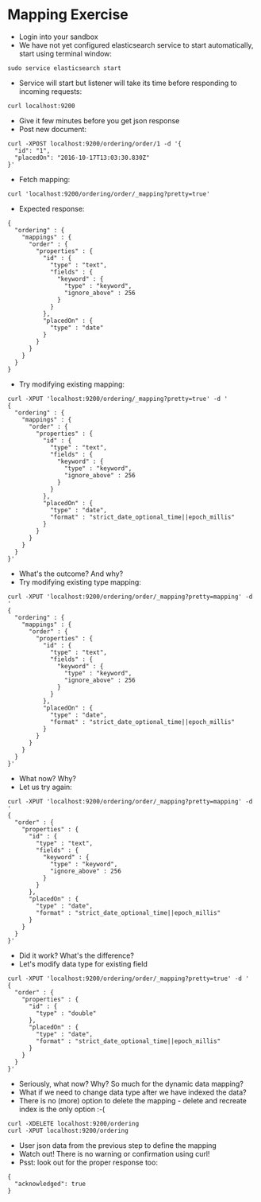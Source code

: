 # Mapping Exercise #

* Login into your sandbox
* We have not yet configured elasticsearch service to start automatically, start using terminal window:
```
sudo service elasticsearch start
```
* Service will start but listener will take its time before responding to incoming requests:
```
curl localhost:9200
```
* Give it few minutes before you get json response
* Post new document:
```
curl -XPOST localhost:9200/ordering/order/1 -d '{
  "id": "1", 
  "placedOn": "2016-10-17T13:03:30.830Z"
}'
```
* Fetch mapping:
```
curl 'localhost:9200/ordering/order/_mapping?pretty=true'
```
* Expected response:
```
{
  "ordering" : {
    "mappings" : {
      "order" : {
        "properties" : {
          "id" : {
            "type" : "text",
            "fields" : {
              "keyword" : {
                "type" : "keyword",
                "ignore_above" : 256
              }
            }
          },
          "placedOn" : {
            "type" : "date"
          }
        }
      }
    }
  }
}
```
* Try modifying existing mapping:
```
curl -XPUT 'localhost:9200/ordering/_mapping?pretty=true' -d '
{
  "ordering" : {
    "mappings" : {
      "order" : {
        "properties" : {
          "id" : {
            "type" : "text",
            "fields" : {
              "keyword" : {
                "type" : "keyword",
                "ignore_above" : 256
              }
            }
          },
          "placedOn" : {
            "type" : "date",
            "format" : "strict_date_optional_time||epoch_millis"
          }
        }
      }
    }
  }
}'
```
* What's the outcome? And why?
* Try modifying existing type mapping:
```
curl -XPUT 'localhost:9200/ordering/order/_mapping?pretty=mapping' -d '
{
  "ordering" : {
    "mappings" : {
      "order" : {
        "properties" : {
          "id" : {
            "type" : "text",
            "fields" : {
              "keyword" : {
                "type" : "keyword",
                "ignore_above" : 256
              }
            }
          },
          "placedOn" : {
            "type" : "date",
            "format" : "strict_date_optional_time||epoch_millis"
          }
        }
      }
    }
  }
}'
```
* What now? Why?
* Let us try again:
```
curl -XPUT 'localhost:9200/ordering/order/_mapping?pretty=mapping' -d '
{
  "order" : {
    "properties" : {
      "id" : {
        "type" : "text",
        "fields" : {
          "keyword" : {
            "type" : "keyword",
            "ignore_above" : 256
          }
        }
      },
      "placedOn" : {
        "type" : "date",
        "format" : "strict_date_optional_time||epoch_millis"
      }
    }
  }
}'
```
* Did it work? What's the difference?
* Let's modify data type for existing field
```
curl -XPUT 'localhost:9200/ordering/order/_mapping?pretty=true' -d '
{
  "order" : {
    "properties" : {
      "id" : {
        "type" : "double"
      },
      "placedOn" : {
        "type" : "date",
        "format" : "strict_date_optional_time||epoch_millis"
      }
    }
  }
}'
```
* Seriously, what now? Why? So much for the dynamic data mapping?
* What if we need to change data type after we have indexed the data?
* There is no (more) option to delete the mapping - delete and recreate index is the only option :-(
```
curl -XDELETE localhost:9200/ordering
curl -XPUT localhost:9200/ordering
```
* User json data from the previous step to define the mapping
* Watch out! There is no warning or confirmation using curl!
* Psst: look out for the proper response too:
```
{
  "acknowledged": true
}
```


